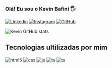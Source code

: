 ### Olá! Eu sou o Kevin Bafini 🖐️

[![Linkedin](https://img.shields.io/badge/LinkedIn-0077B5?style=for-the-badge&logo=linkedin&logoColor=white)](https://www.linkedin.com/in/kevinbafini/)
[![Instagram](https://img.shields.io/badge/Instagram-E4405F?style=for-the-badge&logo=instagram&logoColor=white)](https://www.instagram.com/kevin_bafini12/)
[![GitHub](https://img.shields.io/badge/GitHub-100000?style=for-the-badge&logo=github&logoColor=white)](https://github.com/Kevinbafini)

![Kevin GitHub stats](https://github-readme-stats.vercel.app/api?username=Kevinbafini&show_icons=true&theme=dracula&count_private=true)

## Tecnologias ultilizadas por mim

<div style="display: inline_block">
  <img align="center" alt="html5" src="https://img.shields.io/badge/HTML5-E34F26?style=for-the-badge&logo=html5&logoColor=white" />
  <img align="center" alt="css" src="https://img.shields.io/badge/CSS3-1572B6?style=for-the-badge&logo=css3&logoColor=white" />
  <img align="center" alt="js" src="https://img.shields.io/badge/JavaScript-F7DF1E?style=for-the-badge&logo=javascript&logoColor=black" />
  <img align="center" alt="ts" src="https://img.shields.io/badge/TypeScript-007ACC?style=for-the-badge&logo=typescript&logoColor=white" />
  <img align="center" alt="ts" src="https://img.shields.io/badge/C%23-239120?style=for-the-badge&logo=c-sharp&logoColor=white" />
</div><br/>

